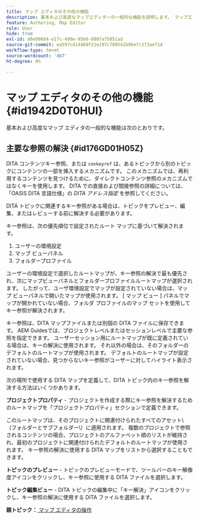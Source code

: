 ```yaml
---
title: マップ エディタのその他の機能
description: 基本および高度なマップエディターの一般的な機能を説明します。 マップエディターでキー参照を解決する方法を説明します。
feature: Authoring, Map Editor
role: User
hide: true
exl-id: d6e00884-e17c-499e-9568-0807a75051ad
source-git-commit: ea597cd14469f21e197c700542b9be7c373aef14
workflow-type: tm+mt
source-wordcount: '467'
ht-degree: 0%

---
```


# マップ エディタのその他の機能 {#id1942D0T0HUI}

基本および高度なマップ エディタの一般的な機能は次のとおりです。

## 主要な参照の解決 {#id176GD01H05Z}

DITA コンテンツキー参照、または `conkeyref` は、あるトピックから別のトピックにコンテンツの一部を挿入するメカニズムです。 このメカニズムでは、再利用するコンテンツを見つけるために、ダイレクトコンテンツ参照のメカニズムではなくキーを使用します。 DITA での直接および間接参照の詳細については、「OASIS DITA 言語仕様」の *DITA アドレス指定* を参照してください。

DITA トピックに関連するキー参照がある場合は、トピックをプレビュー、編集、またはレビューする前に解決する必要があります。

キー参照は、次の優先順位で設定されたルート マップに基づいて解決されます。

1. ユーザーの環境設定
1. マップ ビューパネル
1. フォルダープロファイル

ユーザーの環境設定で選択したルートマップが、キー参照の解決で最も優先され、次にマップビューパネルとフォルダープロファイルルートマップが選択されます。 したがって、ユーザ環境設定でマップが設定されていない場合は、マップ ビューパネルで開いたマップが使用されます。 [ マップ ビュー ] パネルでマップが開かれていない場合、フォルダ プロファイルのマップ セットを使用してキー参照が解決されます。

キー参照は、DITA マップファイルまたは別個の DITA ファイルに保存できます。 AEM Guidesでは、プロジェクトレベルまたはセッションレベルで主要な参照を指定できます。 ユーザーセッション用にルートマップが既に定義されている場合は、キーの解決に使用されます。 それ以外の場合は、そのフォルダーのデフォルトのルートマップが使用されます。 デフォルトのルートマップが設定されていない場合、見つからないキー参照がユーザーに対してハイライト表示されます。

次の場所で使用する DITA マップを定義して、DITA トピック内のキー参照を解決する方法はいくつかあります。

**プロジェクトプロパティ** - プロジェクトを作成する際にキー参照を解決するためのルートマップを「プロジェクトプロパティ」セクションで定義できます。

このルートマップは、そのプロジェクトに関連付けられたすべてのアセット\（フォルダーとサブフォルダー\）に適用されます。 複数のプロジェクトで参照されるコンテンツの場合、プロジェクトのアルファベット順のリストが維持され、最初のプロジェクトに関連付けられたデフォルトのルートマップが使用されます。 キー参照の解決に使用する DITA マップをリストから選択することもできます。

**トピックのプレビュー** - トピックのプレビューモードで、ツールバーのキー解像度アイコンをクリックし、キー参照に使用する DITA ファイルを選択します。

**トピック編集ビュー** - DITA トピックの編集中に「キー解決」アイコンをクリックし、キー参照の解決に使用する DITA ファイルを選択します。

**親トピック：**[ マップ エディタの操作 ](map-editor.md)
